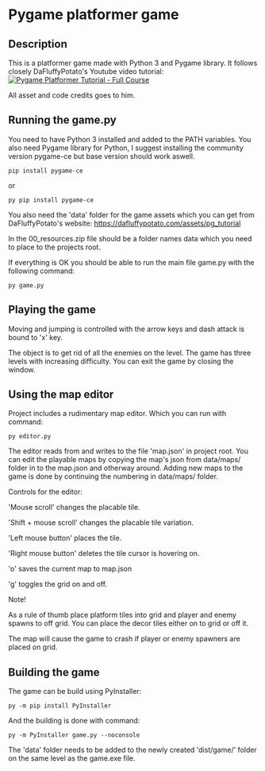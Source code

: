# Pygame platformer game

## Description

This is a platformer game made with Python 3 and Pygame library. It follows closely DaFluffyPotato's Youtube video tutorial: 
[![Pygame Platformer Tutorial - Full Course]([https://img.youtube.com/vi/2gABYM5M0ww/0.jpg)](https://www.youtube.com/watch?v=2gABYM5M0ww)

All asset and code credits goes to him.

## Running the game.py

You need to have Python 3 installed and added to the PATH variables.
You also need Pygame library for Python, I suggest installing the community version pygame-ce but base version should work aswell.

```
pip install pygame-ce
```
or
```
py pip install pygame-ce
```
You also need the 'data' folder for the game assets which you can get from DaFluffyPotato's website: https://dafluffypotato.com/assets/pg_tutorial

In the 00_resources.zip file should be a folder names data which you need to place to the projects root.

If everything is OK you should be able to run the main file game.py with the following command:

```
py game.py
```

## Playing the game

Moving and jumping is controlled with the arrow keys and dash attack is bound to 'x' key.

The object is to get rid of all the enemies on the level. 
The game has three levels with increasing difficulty. 
You can exit the game by closing the window.

## Using the map editor

Project includes a rudimentary map editor. Which you can run with command:

```
py editor.py
```

The editor reads from and writes to the file 'map.json' in project root. 
You can edit the playable maps by copying the map's json from data/maps/ folder in to the map.json and otherway around. 
Adding new maps to the game is done by continuing the numbering in data/maps/ folder.

Controls for the editor:

'Mouse scroll' changes the placable tile.

'Shift + mouse scroll' changes the placable tile variation.

'Left mouse button' places the tile.

'Right mouse button' deletes the tile cursor is hovering on.

'o' saves the current map to map.json

'g' toggles the grid on and off.

Note! 

As a rule of thumb place platform tiles into grid and player and enemy spawns to off grid.
You can place the decor tiles either on to grid or off it.

The map will cause the game to crash if player or enemy spawners are placed on grid.

## Building the game

The game can be build using PyInstaller:

```
py -m pip install PyInstaller
```

And the building is done with command:

```
py -m PyInstaller game.py --noconsole
```

The 'data' folder needs to be added to the newly created 'dist/game/' folder on the same level as the game.exe file.
